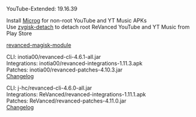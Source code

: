 YouTube-Extended: 19.16.39  

Install [Microg](https://github.com/ReVanced/GmsCore/releases) for non-root YouTube and YT Music APKs  
Use [zygisk-detach](https://github.com/j-hc/zygisk-detach) to detach root ReVanced YouTube and YT Music from Play Store  

[revanced-magisk-module](https://github.com/j-hc/revanced-magisk-module)
  
CLI: inotia00/revanced-cli-4.6.1-all.jar  
Integrations: inotia00/revanced-integrations-1.11.3.apk  
Patches: inotia00/revanced-patches-4.10.3.jar  
[Changelog](https://github.com/inotia00/revanced-patches/releases/tag/v4.10.3)

CLI: j-hc/revanced-cli-4.6.0-all.jar  
Integrations: ReVanced/revanced-integrations-1.11.1.apk  
Patches: ReVanced/revanced-patches-4.11.0.jar  
[Changelog](https://github.com/ReVanced/revanced-patches/releases/tag/v4.11.0)  
